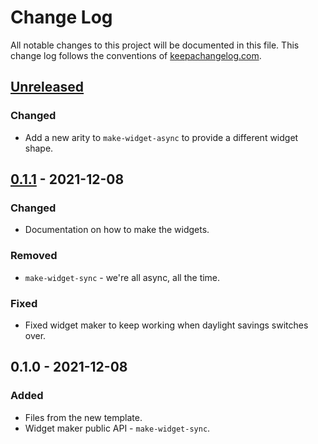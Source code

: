 # Change Log
All notable changes to this project will be documented in this file. This change log follows the conventions of [keepachangelog.com](http://keepachangelog.com/).

## [Unreleased]
### Changed
- Add a new arity to `make-widget-async` to provide a different widget shape.

## [0.1.1] - 2021-12-08
### Changed
- Documentation on how to make the widgets.

### Removed
- `make-widget-sync` - we're all async, all the time.

### Fixed
- Fixed widget maker to keep working when daylight savings switches over.

## 0.1.0 - 2021-12-08
### Added
- Files from the new template.
- Widget maker public API - `make-widget-sync`.

[Unreleased]: https://sourcehost.site/your-name/scm/compare/0.1.1...HEAD
[0.1.1]: https://sourcehost.site/your-name/scm/compare/0.1.0...0.1.1
